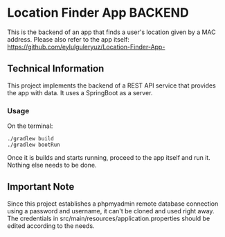 # Location Finder App BACKEND
This is the backend of an app that finds a user's location given by a MAC address.
Please also refer to the app itself: https://github.com/eylulguleryuz/Location-Finder-App-

## Technical Information

This project implements the backend of a REST API service that provides the app with data. It uses a SpringBoot as a server. 

### Usage

On the terminal:
```
./gradlew build 
./gradlew bootRun    
```
Once it is builds and starts running, proceed to the app itself and run it. 
Nothing else needs to be done.

## Important Note
Since this project establishes a phpmyadmin remote database connection using a password and username, it can't be cloned and used right away. 
The credentials in src/main/resources/application.properties should be edited according to the needs.
